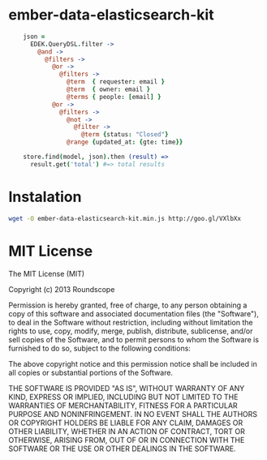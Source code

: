 ember-data-elasticsearch-kit
============================
```coffee
    json =
      EDEK.QueryDSL.filter ->
        @and ->
          @filters ->
            @or ->
              @filters ->
                @term  { requester: email }
                @term  { owner: email }
                @terms { people: [email] }
            @or ->
              @filters ->
                @not ->
                  @filter ->
                    @term {status: "Closed"}
                @range {updated_at: {gte: time}}

    store.find(model, json).then (result) =>
      result.get('total') #=> total results
```

Instalation
===========

```bash
wget -O ember-data-elasticsearch-kit.min.js http://goo.gl/VXlbXx
```


MIT License
===========

The MIT License (MIT)

Copyright (c) 2013 Roundscope

Permission is hereby granted, free of charge, to any person obtaining a copy
of this software and associated documentation files (the "Software"), to deal
in the Software without restriction, including without limitation the rights
to use, copy, modify, merge, publish, distribute, sublicense, and/or sell
copies of the Software, and to permit persons to whom the Software is
furnished to do so, subject to the following conditions:

The above copyright notice and this permission notice shall be included in
all copies or substantial portions of the Software.

THE SOFTWARE IS PROVIDED "AS IS", WITHOUT WARRANTY OF ANY KIND, EXPRESS OR
IMPLIED, INCLUDING BUT NOT LIMITED TO THE WARRANTIES OF MERCHANTABILITY,
FITNESS FOR A PARTICULAR PURPOSE AND NONINFRINGEMENT. IN NO EVENT SHALL THE
AUTHORS OR COPYRIGHT HOLDERS BE LIABLE FOR ANY CLAIM, DAMAGES OR OTHER
LIABILITY, WHETHER IN AN ACTION OF CONTRACT, TORT OR OTHERWISE, ARISING FROM,
OUT OF OR IN CONNECTION WITH THE SOFTWARE OR THE USE OR OTHER DEALINGS IN
THE SOFTWARE.

